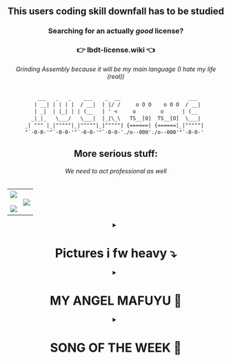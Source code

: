 <div align="center">

## This users coding skill downfall has to be studied

### Searching for an actually *good* license? 
### 👉 lbdt-license.wiki 👈

<h6>Grinding Assembly because it will be my main language (I hate my life (real))</h6>

```text
    ___   _   _    ___    _  __                      ___   
   | __| | | | |  / __|  | |/ /     o O O    o O O  / __|  
   | _|  | |_| | | (__   | ' <     o        o      | (__   
  _|_|_   \___/   \___|  |_|\_\   TS__[O]  TS__[O]  \___|  
_| """ |_|"""""|_|"""""|_|"""""| {======| {======|_|"""""| 
"`-0-0-'"`-0-0-'"`-0-0-'"`-0-0-'./o--000'./o--000'"`-0-0-' 
```

    
## More serious stuff:

<h6>We need to act professional as well</h6>

<p align="center">
  <!--- stats (start) -->
<table align="center" width="100%>
<tr border="none">
<td width="50%" align="center">
  
  <img  align="center"  src="https://github-readme-stats.vercel.app/api?username=Walnusskeim&theme=material-palenight&show_icons=true&hide_border=true&count_private=true" />
  <br></br>
  <img  src="https://github-readme-streak-stats.herokuapp.com/?user=Walnusskeim&theme=material-palenight&hide_border=true" /> 
</td>

<td width="50%" align="center">

  <img  align="center"  src="https://github-readme-stats.vercel.app/api/top-langs/?username=Walnusskeim&theme=material-palenight&show_icons=true&hide_border=true&layout=compact"/>
  
  </td>
</tr>
</table>


<details>
    <summary><h1>Pictures i fw heavy ⤵</h1></summary>
<div align="center">

  <img src="./pics_i_fw_heavy/stromversorgung.jpg" width="50%" />

  <img src="./pics_i_fw_heavy/angel.png" width="75%" />

  <img src="./pics_i_fw_heavy/That'sWhy.jpg" width="50%" />

  <img src="./pics_i_fw_heavy/tcp_udp.png" width="50%" />

  <img src="./pics_i_fw_heavy/real.jpg" width="50%" />

  <img src="./pics_i_fw_heavy/glory.jpg" width="50%" />

  <img src="./pics_i_fw_heavy/normal.png" width="50%" />

  <img src="./pics_i_fw_heavy/hellnaw.jpg" width="50%" />

  <img src="./pics_i_fw_heavy/postecoglou.jpg" width="50%" />

  <img src="./pics_i_fw_heavy/dunk.jpg" width="50%" />

  <img src="./pics_i_fw_heavy/british.png" width="50%" />

  <img src="./pics_i_fw_heavy/jammed.jpg" width="50%" />

  <img src="./pics_i_fw_heavy/ich_lerne.png" width="50%" />

  <img src="./pics_i_fw_heavy/singing_robots.png" width="50%" />

  <img src="./pics_i_fw_heavy/goat.jpg" width="50%" />

  <img src="./pics_i_fw_heavy/checkout.jpg" width="50%" />
</div>
</details>

<details>
    <summary><h1>MY ANGEL MAFUYU 💜</h1></summary>
<div align="center">

If Mafuyu has a million fans, I am one of them

If Mafuyu has 10 fans, I am one of them

If Mafuyu has 1 fan, that one is me

If Mafuyu has no fans, I am no longer alive

If the world is against Mafuyu, I am against the entire world

Till my last breath I'll support Mafuyu!



<img src="./my_angel_mafuyu/same_time.png" width="50%">

<img src="./my_angel_mafuyu/hire.png" width="75%">

<img src="./my_angel_mafuyu/A_Moment_Full_Of_Warmth_T.png" width="75%">
    
<img src="./my_angel_mafuyu/Happy_Birthday!!_2023_(Mafuyu).png" width="75%">

<img src="./my_angel_mafuyu/IMG_4062.png" width="50%">

<img src="./my_angel_mafuyu/Break_Into_a_Smile.png" width="75%">

<img src="./my_angel_mafuyu/shake.jpg" width="55%">

<img src="./my_angel_mafuyu/pathetic.jpg" width="75%">

<img src="./my_angel_mafuyu/Bubbles_Of_Solace.png" width="75%">

<img src="./my_angel_mafuyu/Distant_Warmth.png" width="75%">

<img src="./my_angel_mafuyu/ballin.jpg" width="75%">

<img src="./my_angel_mafuyu/Captive_Masquerade_T.png" width="75%">

<img src="./my_angel_mafuyu/Unexpected_Pair_of_Tickets_T.png" width="75%">

<img src="./my_angel_mafuyu/Elpis_At_The_Depths_Of_Despair_T.png" width="75%">

<img src="./my_angel_mafuyu/Happy_Birthday!!_2024_(Mafuyu).png" width="75%">

<img src="./my_angel_mafuyu/The_Taste_Of_Authentic_Ikayaki_T.png" width="75%">

<img src="./my_angel_mafuyu/V.jpg" width="75%">

<img src="./my_angel_mafuyu/Walls_Closing_In.png" width="75%">

<img src="./my_angel_mafuyu/Mafuyu.jpg" width="50%">

<img src="./my_angel_mafuyu/Happy_Birthday!!_2025_(Mafuyu).png" width="75%">

<img src="./my_angel_mafuyu/misinfo.jpg" width="50%">

<img src="./my_angel_mafuyu/reaction.jpg" width="50%">

<img src="./my_angel_mafuyu/holyshit.jpg" width="50%">
</div>
</details>

<details>
    <summary><h1>SONG OF THE WEEK 🎵</h1></summary>
<div align="center">

## This is where I show songs, that were the main theme of the week.

<details>
    <summary><h3>KW 20 (12.05.2025 - 18.05.2025)</h3></summary>
<div align="center">
    
### Adventure Of A Lifetime - Coldplay (2015)

https://github.com/user-attachments/assets/835a7dbf-284b-4d02-925e-b462fd26a879

</div>
</details>






</div>
</details>

<!--
**Walnusskeim/Walnusskeim** is a ✨ _special_ ✨ repository because its `README.md` (this file) appears on your GitHub profile.

Here are some ideas to get you started:

- 🔭 I’m currently working on ...
- 🌱 I’m currently learning ...
- 👯 I’m looking to collaborate on ...
- 🤔 I’m looking for help with ...
- 💬 Ask me about ...
- 📫 How to reach me: ...
- 😄 Pronouns: ...
- ⚡ Fun fact: ...
-->

